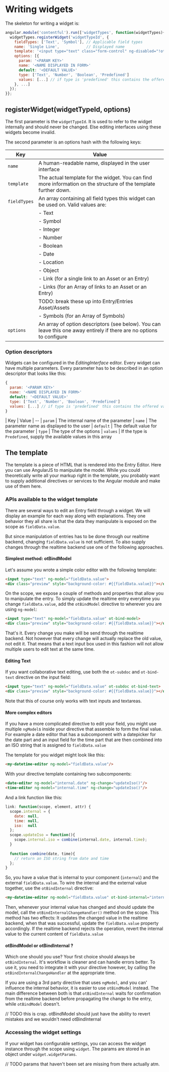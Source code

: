 # Writing widgets

The skeleton for writing a widget is:

```js
angular.module('contentful').run(['widgetTypes', function(widgetTypes){
  widgetTypes.registerWidget('widgetTypeId', {
    fieldTypes: ['Text', 'Symbol'], // Applicable field types
    name: 'Single Line',            // Displayed name
    template: '<input type="text" class="form-control" ng-disabled="!otEditable" ng-model="fieldData.value" ot-bind-text ot-subdoc>',
    options: [{
      param: '<PARAM KEY>'
      name: '<NAME DISPLAYED IN FORM>'
      default: '<DEFAULT VALUE>'
      type: ['Text', 'Number', 'Boolean', 'Predefined']
      values: [...] // if type is 'predefined' this contains the offered values
    }, ...]
  });
}};
```

## registerWidget(widgetTypeId, options)

The first parameter is the `widgetTypeId`. It is used to refer to the widget
internally and should never be changed. Else editing interfaces using
these widgets become invalid.

The second parameter is an options hash with the following keys:

| Key | Value|
| --- | -----|
| `name` | A human-readable name, displayed in the user interface
| `template` | The actual template for the widget. You can find more information on the structure of the template further down.
| `fieldTypes` | An array containing all field types this widget can be used on. Valid values are:
|| - Text|
|| - Symbol
|| - Integer
|| - Number
|| - Boolean
|| - Date
|| - Location
|| - Object
|| - Link (for a single link to an Asset or an Entry)
|| - Links (for an Array of links to an Asset or an Entry)
|| TODO: break these up into Entry/Entries Asset/Assets
|| - Symbols (for an Array of Symbols) 
| `options` | An array of option descriptors (see below). You can leave this one away entirely if there are no options to configure |

### Option descriptors

Widgets can be configured in the *EditingInterface* editor.
Every widget can have multiple parameters.
Every parameter has to be described in an option descriptor that looks like this:

```js
{
  param: '<PARAM KEY>'
  name: '<NAME DISPLAYED IN FORM>'
  default: '<DEFAULT VALUE>'
  type: ['Text', 'Number', 'Boolean', 'Predefined']
  values: [...] // if type is 'predefined' this contains the offered values
}
```

| Key | Value
| --
| `param` | The internal name of the parameter
| `name`  | The parameter name as displayed to the user
| `default` | The default value for the parameter
| `type`  | The type of the options
| `values` | If the type is `Predefined`, supply the available values in this array


## The template

The template is a piece of HTML that is rendered into the Entry Editor. Here you can use AngularJS to manipulate the model.
While you could theoretically write all your markup right in the template, you probably want to supply additional directives or services to the Angular module and make use of them here.

### APIs available to the widget template

There are several ways to edit an Entry field through a widget. We will display an example for each way along with explanations.
They one behavior they all share is that the data they manipulate is exposed on the scope as `fieldData.value`.

But since manipulation of entries has to be done through our realtime backend, changing `fieldData.value` is not sufficient. To also supply changes through the realtime backend use one of the following approaches.

#### Simplest method: otBindModel

Let's assume you wrote a simple color editor with the following template:
```html
<input type="text" ng-model="fieldData.value">
<div class="preview" style="background-color: #{{fieldData.value}}"></div>
```

On the scope, we expose a couple of methods and properties that allow you to manipulate the entry.
To simply update the realtime entry everytime you change `fieldData.value`, add the `otBindModel` directive to wherever you are using `ng-model`:

```html
<input type="text" ng-model="fieldData.value" ot-bind-model>
<div class="preview" style="background-color: #{{fieldData.value}}"></div>
```

That's it. Every change you make will be send through the realtime backend. Not however that every change will actually replace the old value, not edit it. That means that a text input box used in this fashion will not allow multiple users to edit text at the same time.

#### Editing Text

If you want collaborative text editing, use both the `ot-subdoc` and `ot-bind-text` directive on the input field:

```html
<input type="text" ng-model="fieldData.value" ot-subdoc ot-bind-text>
<div class="preview" style="background-color: #{{fieldData.value}}"></div>
```

Note that this of course only works with text inputs and textareas.

#### More complex editors

If you have a more complicated directive to edit your field, you might use multiple `ngModel`s inside your directive that assemble to form the final value. For example a date editor that has a subcomponent with a datepicker for the date part and an input field for the time part that are then combined into an ISO string that is assigned to `fieldData.value`

The template for you widget might look like this:
```html
<my-datetime-editor ng-model="fieldData.value"/>
```

With your directive template containing two subcomponents:
```html
<date-editor ng-model="internal.date" ng-change="updateIso()"/>
<time-editor ng-model="internal.time" ng-change="updateIso()"/>
```

And a link function like this:
```js
link: function(scope, element, attr) {
  scope.internal = {
    date: null,
    time: null,
    iso:  null
  };
  scope.updateIso = function(){
    scope.internal.iso = combine(internal.date, internal.time);
  }
  
  function combine(date, time){
    // return an ISO string from date and time  
  };
}
```

So, you have a value that is internal to your component (`internal`) and the external `fieldData.value`.
To wire the internal and the external value together, use the `otBindInternal` directive:

```html
<my-datetime-editor ng-model="fieldData.value" ot-bind-internal="internal.iso"/>
```

Then, whenever your internal value has changed and should update the model, call the `otBindInternalChangeHandler()` method on the scope. This method has two effects: It updates the changed value in the realtime backend, when that was successful, update the `fieldData.value` property accordingly. If the realtime backend rejects the operation, revert the internal value to the current content of `fieldData.value`

#### otBindModel or otBindInternal ?

Which one should you use? Your first choice should always be `otBindInternal`. It's workflow is cleaner and can handle errors better. To use it, you need to integrate it with your directive however, by calling the `otBindInternalChangeHandler` at the appropriate time. 

If you are using a 3rd party directive that uses `ngModel`, and you can' influence the internal behavior, it is easier to use `otBindModel` instead. The main difference between both is that `otBindInternal` waits for confirmation from the realtime backend before propagating the change to the entry, while `otBindModel` doesn't.

// TODO this is crap. otBindModel should just have the ability to revert mistakes and we wouldn't need otBindInternal

### Accessing the widget settings

If your widget has configurable settings, you can access the widget instance through the scope using `widget`.
The params are stored in an object under `widget.widgetParams`.

// TODO params that haven't been set are missing from there actually atm.
